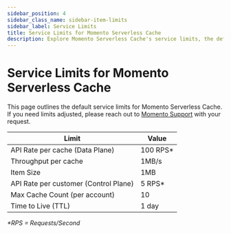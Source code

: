 ```yaml
---
sidebar_position: 4
sidebar_class_name: sidebar-item-limits
sidebar_label: Service Limits
title: Service Limits for Momento Serverless Cache
description: Explore Momento Serverless Cache's service limits, the default values, and how to get them changed if you need.
---
```


# Service Limits for Momento Serverless Cache

This page outlines the default service limits for Momento Serverless Cache. If you need limits adjusted, please reach out to [Momento Support](mailto:support@momentohq.com) with your request.

| Limit                                 | Value    |
|---------------------------------------|----------|
| API Rate per cache (Data Plane)       | 100 RPS* |
| Throughput per cache                  | 1MB/s    |
| Item Size                             | 1MB      |
| API Rate per customer (Control Plane) | 5 RPS*   |
| Max Cache Count (per account)         | 10       |
| Time to Live (TTL)                    | 1 day    |

_*RPS = Requests/Second_
